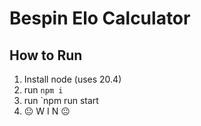 # Bespin Elo Calculator

## How to Run
1. Install node (uses 20.4) 
2. run `npm i`
3. run `npm run start
4. 😐 W I N 😐

